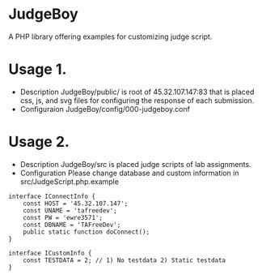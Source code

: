 # JudgeBoy
A PHP library offering examples for customizing judge script. 
 
# Usage 1.
* Description 
JudgeBoy/public/ is root of 45.32.107.147:83 that is placed css, js, and svg files for configuring the response of each submission.
* Configuraion 
JudgeBoy/config/000-judgeboy.conf 
 
# Usage 2.
* Description 
JudgeBoy/src is placed judge scripts of lab assignments.
* Configuration 
Please change database and custom information in src/JudgeScript.php.example
```
interface IConnectInfo {
	const HOST = '45.32.107.147';
	const UNAME = 'tafreedev';
	const PW = 'ewre3571';
	const DBNAME = 'TAFreeDev';
	public static function doConnect();
}

interface ICustomInfo {
	const TESTDATA = 2; // 1) No testdata 2) Static testdata 
}
```
